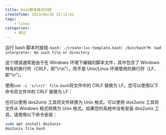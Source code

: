 ```yaml
---
title: bash脚本格式问题
createTime: 2023/06/26 12:11:42
tags:
    - linux
categories:
    - 随记
---
```


运行 bash 脚本时报错`-bash: ./create-lxc-template.bash: /bin/bash^M: bad interpreter: No such file or directory`

这个错误通常是由于在 Windows 环境下编辑的脚本文件，其中包含了 Windows 特有的换行符（CRLF，即“\r\n”），而不是 Unix/Linux 环境使用的换行符（LF，即“\n”）。

使用`sed -i 's/\r//' file.bash`将文件中的 CRLF 替换为 LF。您可以使用以下命令将文件中的 CRLF 替换为 LF：

也可以使用 dos2unix 工具将文件转换为 Unix 格式。可以使用 dos2unix 工具将文件从 Windows 格式转换为 Unix 格式。如果您的系统中没有安装 dos2unix 工具，请使用以下命令安装：

```bash
sudo apt install dos2unix
dos2unix file.bash
```
